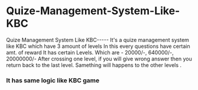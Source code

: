 # Quize-Management-System-Like-KBC
Quize Management System Like KBC-----
It's a quize management system like KBC which have 3 amount of levels 
In this every questions have certain amt. of reward
It has certain Levels. Which are - 20000/-, 640000/-, 20000000/-
After crossing one level, if you will give wrong answer then you return back to the last level.
Samething will happens to the other levels .
### It has same logic like KBC game ### 
        
